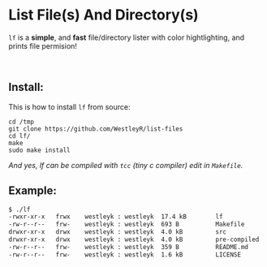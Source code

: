 # List File(s) And Directory(s)

`lf` is a **simple**, and **fast** file/directory lister with color hightlighting, and prints file permision!

<br>

## Install:

This is how to install `lf` from source:

```
cd /tmp
git clone https://github.com/WestleyR/list-files
cd lf/
make
sudo make install
```

*And yes, lf can be compiled with `tcc` (tiny c compiler) edit in `Makefile`.*

## Example:

```bash
$ ./lf 
-rwxr-xr-x   frwx    westleyk : westleyk  17.4 kB        lf
-rw-r--r--   frw-    westleyk : westleyk  693 B          Makefile
drwxr-xr-x   drwx    westleyk : westleyk  4.0 kB         src
drwxr-xr-x   drwx    westleyk : westleyk  4.0 kB         pre-compiled
-rw-r--r--   frw-    westleyk : westleyk  359 B          README.md
-rw-r--r--   frw-    westleyk : westleyk  1.6 kB         LICENSE
```

<br>
